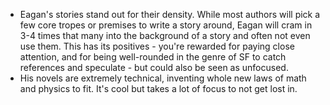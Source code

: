 - Eagan's stories stand out for their density. While most authors will pick a few core tropes or premises to write a story around, Eagan will cram in 3-4 times that many into the background of a story and often not even use them. This has its positives - you're rewarded for paying close attention, and for being well-rounded in the genre of SF to catch references and speculate - but could also be seen as unfocused.
- His novels are extremely technical, inventing whole new laws of math and physics to fit. It's cool but takes a lot of focus to not get lost in. 